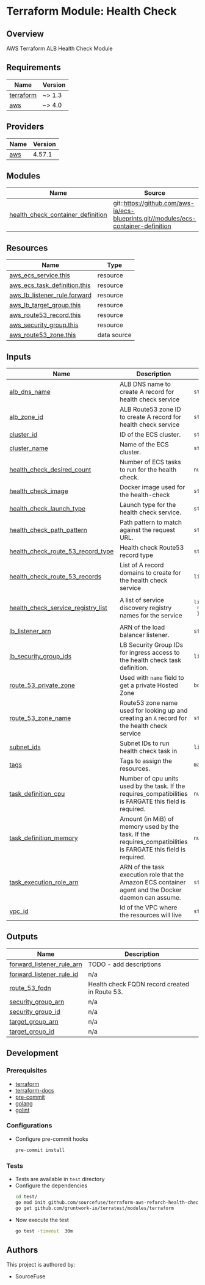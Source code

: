 # Terraform Module: Health Check  

## Overview

AWS Terraform ALB Health Check Module

<!-- BEGINNING OF PRE-COMMIT-TERRAFORM DOCS HOOK -->
## Requirements

| Name | Version |
|------|---------|
| <a name="requirement_terraform"></a> [terraform](#requirement\_terraform) | ~> 1.3 |
| <a name="requirement_aws"></a> [aws](#requirement\_aws) | ~> 4.0 |

## Providers

| Name | Version |
|------|---------|
| <a name="provider_aws"></a> [aws](#provider\_aws) | 4.57.1 |

## Modules

| Name | Source | Version |
|------|--------|---------|
| <a name="module_health_check_container_definition"></a> [health\_check\_container\_definition](#module\_health\_check\_container\_definition) | git::https://github.com/aws-ia/ecs-blueprints.git//modules/ecs-container-definition | 5a80841ac6f2436941c45e7a9cd9b69407b9ab32 |

## Resources

| Name | Type |
|------|------|
| [aws_ecs_service.this](https://registry.terraform.io/providers/hashicorp/aws/latest/docs/resources/ecs_service) | resource |
| [aws_ecs_task_definition.this](https://registry.terraform.io/providers/hashicorp/aws/latest/docs/resources/ecs_task_definition) | resource |
| [aws_lb_listener_rule.forward](https://registry.terraform.io/providers/hashicorp/aws/latest/docs/resources/lb_listener_rule) | resource |
| [aws_lb_target_group.this](https://registry.terraform.io/providers/hashicorp/aws/latest/docs/resources/lb_target_group) | resource |
| [aws_route53_record.this](https://registry.terraform.io/providers/hashicorp/aws/latest/docs/resources/route53_record) | resource |
| [aws_security_group.this](https://registry.terraform.io/providers/hashicorp/aws/latest/docs/resources/security_group) | resource |
| [aws_route53_zone.this](https://registry.terraform.io/providers/hashicorp/aws/latest/docs/data-sources/route53_zone) | data source |

## Inputs

| Name | Description | Type | Default | Required |
|------|-------------|------|---------|:--------:|
| <a name="input_alb_dns_name"></a> [alb\_dns\_name](#input\_alb\_dns\_name) | ALB DNS name to create A record for health check service | `string` | n/a | yes |
| <a name="input_alb_zone_id"></a> [alb\_zone\_id](#input\_alb\_zone\_id) | ALB Route53 zone ID to create A record for health check service | `string` | n/a | yes |
| <a name="input_cluster_id"></a> [cluster\_id](#input\_cluster\_id) | ID of the ECS cluster. | `string` | n/a | yes |
| <a name="input_cluster_name"></a> [cluster\_name](#input\_cluster\_name) | Name of the ECS cluster. | `string` | n/a | yes |
| <a name="input_health_check_desired_count"></a> [health\_check\_desired\_count](#input\_health\_check\_desired\_count) | Number of ECS tasks to run for the health check. | `number` | `1` | no |
| <a name="input_health_check_image"></a> [health\_check\_image](#input\_health\_check\_image) | Docker image used for the health-check | `string` | `"ealen/echo-server"` | no |
| <a name="input_health_check_launch_type"></a> [health\_check\_launch\_type](#input\_health\_check\_launch\_type) | Launch type for the health check service. | `string` | `"FARGATE"` | no |
| <a name="input_health_check_path_pattern"></a> [health\_check\_path\_pattern](#input\_health\_check\_path\_pattern) | Path pattern to match against the request URL. | `string` | `"/"` | no |
| <a name="input_health_check_route_53_record_type"></a> [health\_check\_route\_53\_record\_type](#input\_health\_check\_route\_53\_record\_type) | Health check Route53 record type | `string` | `"A"` | no |
| <a name="input_health_check_route_53_records"></a> [health\_check\_route\_53\_records](#input\_health\_check\_route\_53\_records) | List of A record domains to create for the health check service | `list(string)` | n/a | yes |
| <a name="input_health_check_service_registry_list"></a> [health\_check\_service\_registry\_list](#input\_health\_check\_service\_registry\_list) | A list of service discovery registry names for the service | <pre>list(object({<br>    registry_arn = string<br>  }))</pre> | `[]` | no |
| <a name="input_lb_listener_arn"></a> [lb\_listener\_arn](#input\_lb\_listener\_arn) | ARN of the load balancer listener. | `string` | n/a | yes |
| <a name="input_lb_security_group_ids"></a> [lb\_security\_group\_ids](#input\_lb\_security\_group\_ids) | LB Security Group IDs for ingress access to the health check task definition. | `list(string)` | n/a | yes |
| <a name="input_route_53_private_zone"></a> [route\_53\_private\_zone](#input\_route\_53\_private\_zone) | Used with `name` field to get a private Hosted Zone | `bool` | `false` | no |
| <a name="input_route_53_zone_name"></a> [route\_53\_zone\_name](#input\_route\_53\_zone\_name) | Route53 zone name used for looking up and creating an `A` record for the health check service | `string` | n/a | yes |
| <a name="input_subnet_ids"></a> [subnet\_ids](#input\_subnet\_ids) | Subnet IDs to run health check task in | `list(string)` | n/a | yes |
| <a name="input_tags"></a> [tags](#input\_tags) | Tags to assign the resources. | `map(string)` | `{}` | no |
| <a name="input_task_definition_cpu"></a> [task\_definition\_cpu](#input\_task\_definition\_cpu) | Number of cpu units used by the task. If the requires\_compatibilities is FARGATE this field is required. | `number` | `1024` | no |
| <a name="input_task_definition_memory"></a> [task\_definition\_memory](#input\_task\_definition\_memory) | Amount (in MiB) of memory used by the task. If the requires\_compatibilities is FARGATE this field is required. | `number` | `2048` | no |
| <a name="input_task_execution_role_arn"></a> [task\_execution\_role\_arn](#input\_task\_execution\_role\_arn) | ARN of the task execution role that the Amazon ECS container agent and the Docker daemon can assume. | `string` | n/a | yes |
| <a name="input_vpc_id"></a> [vpc\_id](#input\_vpc\_id) | Id of the VPC where the resources will live | `string` | n/a | yes |

## Outputs

| Name | Description |
|------|-------------|
| <a name="output_forward_listener_rule_arn"></a> [forward\_listener\_rule\_arn](#output\_forward\_listener\_rule\_arn) | TODO - add descriptions |
| <a name="output_forward_listener_rule_id"></a> [forward\_listener\_rule\_id](#output\_forward\_listener\_rule\_id) | n/a |
| <a name="output_route_53_fqdn"></a> [route\_53\_fqdn](#output\_route\_53\_fqdn) | Health check FQDN record created in Route 53. |
| <a name="output_security_group_arn"></a> [security\_group\_arn](#output\_security\_group\_arn) | n/a |
| <a name="output_security_group_id"></a> [security\_group\_id](#output\_security\_group\_id) | n/a |
| <a name="output_target_group_arn"></a> [target\_group\_arn](#output\_target\_group\_arn) | n/a |
| <a name="output_target_group_id"></a> [target\_group\_id](#output\_target\_group\_id) | n/a |
<!-- END OF PRE-COMMIT-TERRAFORM DOCS HOOK -->

## Development

### Prerequisites

- [terraform](https://learn.hashicorp.com/terraform/getting-started/install#installing-terraform)
- [terraform-docs](https://github.com/segmentio/terraform-docs)
- [pre-commit](https://pre-commit.com/#install)
- [golang](https://golang.org/doc/install#install)
- [golint](https://github.com/golang/lint#installation)

### Configurations

- Configure pre-commit hooks
  ```sh
  pre-commit install
  ```

### Tests
- Tests are available in `test` directory
- Configure the dependencies
  ```sh
  cd test/
  go mod init github.com/sourcefuse/terraform-aws-refarch-health-check
  go get github.com/gruntwork-io/terratest/modules/terraform
  ```
- Now execute the test  
  ```sh
  go test -timeout  30m
  ```

## Authors

This project is authored by:
- SourceFuse
